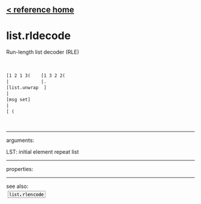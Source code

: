 [< reference home](ceammc_lib.html)
---

# list.rldecode


Run-length list decoder (RLE)

```


[1 2 1 3(    [1 3 2 2(
|            |.
[list.unwrap  ]
|
[msg set]
|
[ (

            
```

---
arguments:

LST: initial element repeat list<br>

---
properties:


---
see also:<br>
[![list.rlencode](img/object_list.rlencode.png)](list.rlencode.html)
